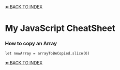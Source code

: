[⬅️ BACK TO INDEX](../../#my-open-studies)
# My JavaScript CheatSheet

### How to copy an Array

```
let newArray = arrayToBeCopied.slice(0)
```


[⬅️ BACK TO INDEX](../../#my-open-studies)

